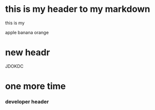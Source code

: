 # this is my header to my markdown
this is my 


apple banana orange
# new headr

JDOKDC


# one more time
### developer header